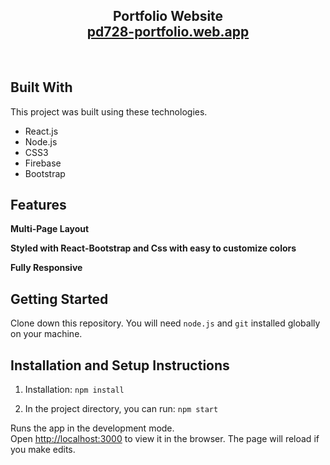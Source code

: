 <h2 align="center">
  Portfolio Website<br/>
  <a href="http://pd728-portfolio.web.app/" target="_blank">pd728-portfolio.web.app</a>
</h2>

<br/>

## Built With

This project was built using these technologies.

- React.js
- Node.js
- CSS3
- Firebase
- Bootstrap

## Features

**Multi-Page Layout**

**Styled with React-Bootstrap and Css with easy to customize colors**

**Fully Responsive**

## Getting Started

Clone down this repository. You will need `node.js` and `git` installed globally on your machine.

## Installation and Setup Instructions

1. Installation: `npm install`

2. In the project directory, you can run: `npm start`

Runs the app in the development mode.\
Open [http://localhost:3000](http://localhost:3000) to view it in the browser.
The page will reload if you make edits.
